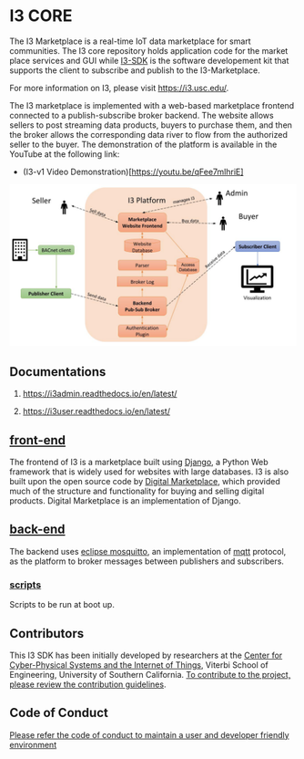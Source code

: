 # I3 CORE

The I3 Marketplace is a real-time IoT data marketplace for smart communities. The I3 core repository holds application code for the market place services and GUI while [I3-SDK](https://github.com/ANRGUSC/I3-SDK) is the software developement kit that supports the client to subscribe and publish to the I3-Marketplace.

For more information on I3, please visit https://i3.usc.edu/. 

The I3 marketplace is implemented with a web-based marketplace frontend connected to a publish-subscribe broker backend. The website allows sellers to post streaming data products, buyers to purchase them, and then the broker allows the corresponding data river to flow from the authorized seller to the buyer. The demonstration of the platform is available in the YouTube at the following link:

* (I3-v1 Video Demonstration)[https://youtu.be/qFee7mlhriE]

![I3_Platform](docs/I3_Platform.jpg)


## Documentations

1. https://i3admin.readthedocs.io/en/latest/

2. https://i3user.readthedocs.io/en/latest/


## [front-end](https://github.com/ANRGUSC/I3-Core/tree/master/frontend)

The frontend of I3 is a marketplace built using [Django](https://www.djangoproject.com), a Python Web framework that is widely used for websites with large databases. I3 is also built upon the open source code by [Digital Marketplace](https://github.com/codingforentrepreneurs/digital-marketplace), which provided much of the structure and functionality for buying and selling digital products. Digital Marketplace is an implementation of Django.

## [back-end](https://github.com/ANRGUSC/I3-Core/tree/master/backend)

The backend uses [eclipse mosquitto](https://mosquitto.org), an implementation of [mqtt](http://mqtt.org) protocol, as the platform to broker messages between publishers and subscribers.

### [scripts](https://github.com/ANRGUSC/I3-Core/tree/master/scripts)

Scripts to be run at boot up.

## Contributors 
This I3 SDK has been initially developed by researchers at the [Center for Cyber-Physical Systems and the Internet of Things](http://cci.usc.edu/), Viterbi School of Engineering, University of Southern California. 
[To contribute to the project, please review the contribution guidelines](CONTRIBUTING.md).

## Code of Conduct
[Please refer the code of conduct to maintain a user and developer friendly environment](CODE_OF_CONDUCT.md)
